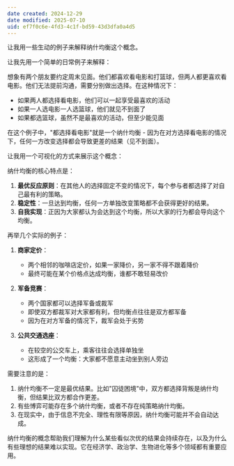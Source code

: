 ```yaml
---
date created: 2024-12-29
date modified: 2025-07-10
uid: ef7f0c6e-4fd3-4c1f-bd59-43d3dfa0a4d5
---
```


让我用一些生动的例子来解释纳什均衡这个概念。

让我先用一个简单的日常例子来解释：

想象有两个朋友要约定周末见面。他们都喜欢看电影和打篮球，但两人都更喜欢看电影。他们无法提前沟通，需要分别做出选择。在这种情况下：

- 如果两人都选择看电影，他们可以一起享受最喜欢的活动
- 如果一人选电影一人选篮球，他们就见不到面了
- 如果都选篮球，虽然不是最喜欢的活动，但至少能见面

在这个例子中，"都选择看电影"就是一个纳什均衡 - 因为在对方选择看电影的情况下，任何一方改变选择都会导致更差的结果（见不到面）。

让我用一个可视化的方式来展示这个概念：

纳什均衡的核心特点是：

1. **最优反应原则**：在其他人的选择固定不变的情况下，每个参与者都选择了对自己最有利的策略。
2. **稳定性**：一旦达到均衡，任何一方单独改变策略都不会获得更好的结果。
3. **自我实现**：正因为大家都认为会达到这个均衡，所以大家的行为都会导向这个均衡。

再举几个实际的例子：

1. **商家定价**：
   - 两个相邻的咖啡店定价，如果一家降价，另一家不得不跟着降价
   - 最终可能在某个价格点达成均衡，谁都不敢轻易改价

2. **军备竞赛**：
   - 两个国家都可以选择军备或裁军
   - 即使双方都裁军对大家都有利，但均衡点往往是双方都军备
   - 因为在对方军备的情况下，裁军会处于劣势

3. **公共交通选座**：
   - 在较空的公交车上，乘客往往会选择单独坐
   - 这形成了一个均衡：大家都不愿意主动坐到别人旁边

需要注意的是：

1. 纳什均衡不一定是最优结果。比如"囚徒困境"中，双方都选择背叛是纳什均衡，但结果比双方都合作更差。
2. 有些博弈可能存在多个纳什均衡，或者不存在纯策略纳什均衡。
3. 在现实中，由于信息不完全、理性有限等原因，纳什均衡可能并不会自动达成。

纳什均衡的概念帮助我们理解为什么某些看似次优的结果会持续存在，以及为什么有些理想的结果难以实现。它在经济学、政治学、生物进化等多个领域都有重要应用。
